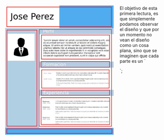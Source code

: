<p></p>
<div class="container">
  <div class="row">
    <div class="col-6">
      <img src="https://raw.githubusercontent.com/smartedu-mumuki/mumuki-guia-html-estructura/master/images/CV-parts_1524525857647.jpg" alt="CV-parts_1524525857647.jpg" width="350px" height="auto" style="float:left;margin-right:20px;">
    </div>
    <div class="col-6">
      <p>El objetivo de esta primera lectura, es que simplemente podamos observar el diseño y que por un momento no vean el diseño como un cosa plana, sino que se imaginen que cada parte es un `<div>`; </p>
    </div>
  </div>
</div>